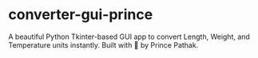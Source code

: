 # converter-gui-prince
A beautiful Python Tkinter-based GUI app to convert Length, Weight, and Temperature units instantly. Built with 💙 by Prince Pathak.
